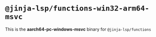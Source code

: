 # `@jinja-lsp/functions-win32-arm64-msvc`

This is the **aarch64-pc-windows-msvc** binary for `@jinja-lsp/functions`
